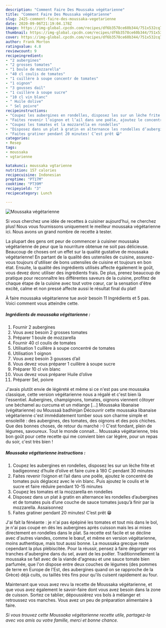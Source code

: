 ```yaml
---
description: "Comment Faire Des Moussaka végétarienne"
title: "Comment Faire Des Moussaka végétarienne"
slug: 2425-comment-faire-des-moussaka-vegetarienne
date: 2020-09-06T21:19:04.178Z
image: https://img-global.cpcdn.com/recipes/df6b3578ce60b344/751x532cq70/moussaka-vegetarienne-photo-principale-de-la-recette.jpg
thumbnail: https://img-global.cpcdn.com/recipes/df6b3578ce60b344/751x532cq70/moussaka-vegetarienne-photo-principale-de-la-recette.jpg
cover: https://img-global.cpcdn.com/recipes/df6b3578ce60b344/751x532cq70/moussaka-vegetarienne-photo-principale-de-la-recette.jpg
author: Frank Morton
ratingvalue: 4.8
reviewcount: 9
recipeingredient:
- "2 aubergines"
- "2 grosses tomates"
- "1 boule de mozzarella"
- "40 cl coulis de tomates"
- "1 cuillère à soupe concentr de tomates"
- "1 oignon"
- "3 gousses dail"
- "1 cuillère à soupe sucre"
- "10 cl vin blanc"
- " Huile dolive"
- " Sel poivre"
recipeinstructions:
- "Coupez les aubergines en rondelles, disposez les sur un lèche frite et badigeonnez d’huile d’olive et faire cuire à 180 C pendant 30 minutes"
- "Faites revenir l’oignon et l’ail dans une poêle, ajoutez le concentré de tomates puis déglacez avec le vin blanc. Puis ajoutez le coulis et le sucre et faire réduire pendant 10-15 minutes"
- "Coupez les tomates et la mozzarella en rondelles"
- "Disposez dans un plat à gratin en alternance les rondelles d’aubergines et de tomates puis d’une couche de sauce tomates jusqu’à finir par la mozzarella. Assaisonnez"
- "Faites gratiner pendant 20 minutes! C’est prêt 😁"
categories:
- Resep
tags:
- moussaka
- vgtarienne

katakunci: moussaka vgtarienne 
nutrition: 157 calories
recipecuisine: Indonesian
preptime: "PT17M"
cooktime: "PT39M"
recipeyield: "3"
recipecategory: Lunch

---
```



![Moussaka végétarienne](https://img-global.cpcdn.com/recipes/df6b3578ce60b344/751x532cq70/moussaka-vegetarienne-photo-principale-de-la-recette.jpg)

Si vous cherchez une idée de recettes à cuisiner aujourd'hui, ne cherchez plus! Nous vous fournissons uniquement le meilleur moussaka végétarienne ici. Nous avons un grand nombre de recette à tester.

La plupart des gens ont peur de commencer à cuisiner moussaka végétarienne de peur que la nourriture obtenue ne soit pas délicieuse. Beaucoup de choses ont un effet sur la qualité gustative de moussaka végétarienne! En partant de la qualité des ustensiles de cuisine, assurez-vous toujours d'utiliser de bons ustensiles de cuisine et toujours en bon état. Ensuite, la qualité des ingrédients utilisés affecte également le goût, vous devez donc utiliser des ingrédients frais. De plus, prenez beaucoup de pratique pour reconnaître les différentes saveurs de la cuisine, profitez de chaque étape de la cuisine avec tout votre cœur, car la sensation d'être excité, calme et non pressé affecte aussi le résultat final du plat!

<!--inarticleads1-->

À faire moussaka végétarienne tue avoir besoin 11 Ingrédients et 5 pas. Voici comment vous atteindre cette.

##### Ingrédients de moussaka végétarienne :

1. Fournir 2 aubergines
1. Vous avez besoin 2 grosses tomates
1. Préparer 1 boule de mozzarella
1. Fournir 40 cl coulis de tomates
1. Utilisation 1 cuillère à soupe concentré de tomates
1. Utilisation 1 oignon
1. Vous avez besoin 3 gousses d’ail
1. Vous devez vous préparer 1 cuillère à soupe sucre
1. Préparer 10 cl vin blanc
1. Vous devez vous préparer  Huile d’olive
1. Préparer  Sel, poivre


J&#39;avais plutôt envie de légèreté et même si ce n&#39;est pas une moussaka classique, cette version végétarienne nous a régalé et c&#39;est bien là l&#39;essentiel. Aubergines, champignons, tomates, oignons viennent côtoyer une béchamel au curcuma et un mélange […] Moussaka libanaise (végétarienne) ou Moussaâ badhinjan Découvrir cette moussaka libanaise végétarienne c&#39;est immédiatement tomber sous son charme simple et ensoleillé : des aubergines, des tomates, des oignons et des pois chiches. Que des bonnes choses, de retour du marché :-) C&#39;est fondant, plein de légumes, savoureux. Tout le monde connait… Moussaka végétarienne, très bon goût pour cette recette qui me convient bien car légère, pour un repas du soir, c&#39;est très bien ! 

<!--inarticleads2-->

##### Moussaka végétarienne instructions :

1. Coupez les aubergines en rondelles, disposez les sur un lèche frite et badigeonnez d’huile d’olive et faire cuire à 180 C pendant 30 minutes
1. Faites revenir l’oignon et l’ail dans une poêle, ajoutez le concentré de tomates puis déglacez avec le vin blanc. Puis ajoutez le coulis et le sucre et faire réduire pendant 10-15 minutes
1. Coupez les tomates et la mozzarella en rondelles
1. Disposez dans un plat à gratin en alternance les rondelles d’aubergines et de tomates puis d’une couche de sauce tomates jusqu’à finir par la mozzarella. Assaisonnez
1. Faites gratiner pendant 20 minutes! C’est prêt 😁


J&#39;ai fait la fénéante : je n&#39;ai pas épépiné les tomates et tout mis dans le bol, je n&#39;ai pas coupé en dés les aubergines après cuisson mais les ai mises directement en rondelles dans le plat. Sa recette est facile et se décline avec d&#39;autres viandes, comme le bœuf, et même en version végétarienne, moins authentique, mais tout aussi bonne. La moussaka grecque reste cependant la plus plébiscitée. Pour la réussir, pensez à faire dégorger vos tranches d&#39;aubergine dans du sel, avant de les poêler. Traditionnellement la moussaka se fait avec de la viande d&#39;agneau et une sauce tomate bien parfumée, que l&#39;on dispose entre deux couches de légumes (des pommes de terre en Europe de l&#39;Est, des aubergines quand on se rapproche de la Grèce) déjà cuits, ou taillés très fins pour qu&#39;ils cuisent rapidement au four. 

<!--inarticleads1-->

<p>
Maintenant que vous avez revu la recette de Moussaka végétarienne, et que vous avez également le savoir-faire dont vous avez besoin dans la zone de cuisson. Sortez ce tablier, dépoussiérez vos bols à mélanger et retroussez vos manches. Vous avez un peu de préparation alimentaire à faire.
</p>

<p>
<i>Si vous trouvez cette Moussaka végétarienne recette utile, partagez-la avec vos amis ou votre famille, merci et bonne chance.</i>
</p>
